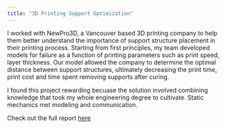 ```yaml
---
title: "3D Printing Support Optimization"
---
```


I worked with NewPro3D, a Vancouver based 3D printing company to help them better understand the importance of support structure placement in their printing process. Starting from first principles, my team developed models for failure as a function of printing parameters such as print speed, layer thickness. Our model allowed the company to determine the optimal distance between support structures, ultimately decreasing the print time, print cost and time spent removing supports after curing.

I found this project rewarding becuase the solution involved combining knowledge that took my whole engineering degree to cultivate. Static mechanics met modeling and communication. 

Check out the full report [here](/materials/SLASupportStuctureOptimization.pdf)

